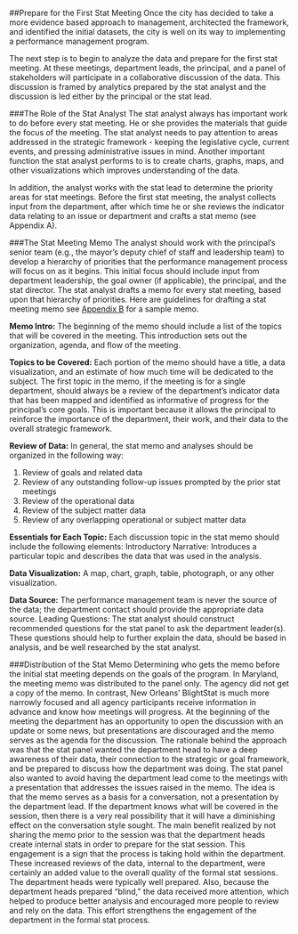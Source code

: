 ##Prepare for the First Stat Meeting
Once the city has decided to take a more evidence based approach to management, architected the framework, and identified the initial datasets, the city is well on its way to implementing a performance management program.

The next step is to begin to analyze the data and prepare for the first stat meeting. At these meetings, department leads, the principal, and a panel of stakeholders will participate in a collaborative discussion of the data. This discussion is framed by analytics prepared by the stat analyst and the discussion is led either by the principal or the stat lead.

###The Role of the Stat Analyst
The stat analyst always has important work to do before every stat meeting. He or she provides the materials that guide the focus of the meeting. The stat analyst needs to pay attention to areas addressed in the strategic framework - keeping the legislative cycle, current events, and pressing administrative issues in mind.
Another important function the stat analyst performs to is to create charts, graphs, maps, and other visualizations which improves understanding of the data.

In addition, the analyst works with the stat lead to determine the priority areas for stat meetings. Before the first stat meeting, the analyst collects input from the department, after which time he or she reviews the indicator data relating to an issue or department and crafts a stat memo (see Appendix A).


###The Stat Meeting Memo
The analyst should work with the principal’s senior team (e.g., the mayor’s deputy chief of staff and leadership team) to develop a hierarchy of priorities that the performance management process will focus on as it begins. This initial focus should include input from department leadership, the goal owner (if applicable), the principal, and the stat director. The stat analyst drafts a memo for every stat meeting, based upon that hierarchy of priorities. 
Here are guidelines for drafting a stat meeting memo see [Appendix B](appendix-b.md) for a sample memo.

**Memo Intro:** The beginning of the memo should include a list of the topics that will be covered in the meeting. This introduction sets out the organization, agenda, and flow of the meeting.

**Topics to be Covered:** Each portion of the memo should have a title, a data visualization, and an estimate of how much time will be dedicated to the subject. The first topic in the memo, if the meeting is for a single department, should always be a review of the department’s indicator data that has been mapped and identified as informative of progress for the principal’s core goals. This is important because it allows the principal to reinforce the importance of the department, their work, and their data to the overall strategic framework.

**Review of Data:** In general, the stat memo and analyses should be organized in the following way:
1. Review of goals and related data
2. Review of any outstanding follow-up issues prompted by the prior stat meetings
3. Review of the operational data
4. Review of the subject matter data
5. Review of any overlapping operational or subject matter data

**Essentials for Each Topic:** Each discussion topic in the stat memo should include the following elements:
Introductory Narrative: Introduces a particular topic and describes the data that was used in the analysis.

**Data Visualization:** A map, chart, graph, table, photograph, or any other visualization.

**Data Source:** The performance management team is never the source of the data; the department contact should provide the appropriate data source.
Leading Questions: The stat analyst should construct recommended questions for the stat panel to ask the department leader(s). These questions should help to further explain the data, should be based in analysis, and be well researched by the stat analyst.

###Distribution of the Stat Memo
Determining who gets the memo before the initial stat meeting depends on the goals of the program. In Maryland, the meeting memo was distributed to the panel only. The agency did not get a copy of the memo. In contrast, New Orleans’ BlightStat is much more narrowly focused and all agency participants receive information in advance and know how meetings will progress. 
At the beginning of the meeting the department has an opportunity to open the discussion with an update or some news, but presentations are discouraged and the memo serves as the agenda for the discussion. The rationale behind the approach was that the stat panel wanted the department head to have a deep awareness of their data, their connection to the strategic or goal framework, and be prepared to discuss how the department was doing.
The stat panel also wanted to avoid having the department lead come to the meetings with a presentation that addresses the issues raised in the memo. The idea is that the memo serves as a basis for a conversation, not a presentation by the department lead. If the department knows what will be covered in the session, then there is a very real possibility that it will have a diminishing effect on the conversation style sought.
The main benefit realized by not sharing the memo prior to the session was that the department heads create internal stats in order to prepare for the stat session. This engagement is a sign that the process is taking hold within the department. These increased reviews of the data, internal to the department, were certainly an added value to the overall quality of the formal stat sessions. The department heads were typically well prepared.
Also, because the department heads prepared “blind,” the data received more attention, which helped to produce better analysis and encouraged more people to review and rely on the data. This effort strengthens the engagement of the department in the formal stat process.